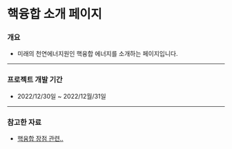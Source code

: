 # 핵융합 소개 페이지

### 개요

- 미래의 천연에너지원인 핵융합 에너지를 소개하는 페이지입니다.

---

### 프로젝트 개발 기간

- 2022/12/30일 ~ 2022/12월/31일

---

### 참고한 자료

- [핵융합 장점 관련..](https://www.keei.re.kr/web_keei/d_results.nsf/0/8B9E222FCD831CEF4925816400039217/$file/16-02_%EC%88%98%EC%8B%9C_%ED%95%B5%EC%9C%B5%ED%95%A9%EB%B0%9C%EC%A0%84%EC%9D%98%20%EC%82%AC%ED%9A%8C%EA%B2%BD%EC%A0%9C%EC%A0%81%20%EC%9D%B8%EC%8B%9D%20%EB%B6%84%EC%84%9D.pdf)
